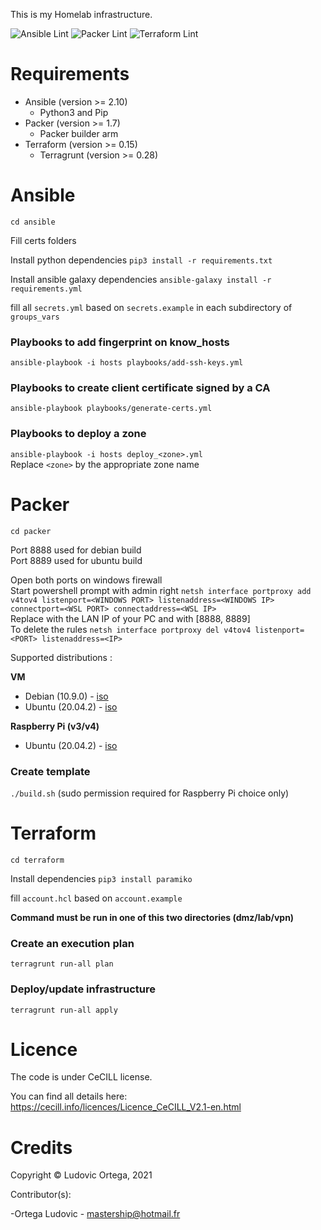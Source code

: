This is my Homelab infrastructure.

![Ansible Lint](https://github.com/M0NsTeRRR/Homelab-infra/workflows/Ansible%20Lint/badge.svg)
![Packer Lint](https://github.com/M0NsTeRRR/Homelab-infra/workflows/Packer%20Lint/badge.svg)
![Terraform Lint](https://github.com/M0NsTeRRR/Homelab-infra/workflows/Terraform%20Lint/badge.svg)

# Requirements

- Ansible (version >= 2.10)
	- Python3 and Pip
- Packer (version >= 1.7)
    - Packer builder arm
- Terraform (version >= 0.15)
	- Terragrunt (version >= 0.28)

# Ansible
`cd ansible`  

Fill certs folders

Install python dependencies `pip3 install -r requirements.txt`

Install ansible galaxy dependencies `ansible-galaxy install -r requirements.yml`

fill all `secrets.yml` based on `secrets.example` in each subdirectory of `groups_vars`

### Playbooks to add fingerprint on know_hosts
`ansible-playbook -i hosts playbooks/add-ssh-keys.yml`

### Playbooks to create client certificate signed by a CA
`ansible-playbook playbooks/generate-certs.yml`

### Playbooks to deploy a zone
`ansible-playbook -i hosts deploy_<zone>.yml`  
Replace `<zone>` by the appropriate zone name

# Packer
`cd packer`

Port 8888 used for debian build  
Port 8889 used for ubuntu build  

Open both ports on windows firewall  
Start powershell prompt with admin right `netsh interface portproxy add v4tov4 listenport=<WINDOWS PORT> listenaddress=<WINDOWS IP> connectport=<WSL PORT> connectaddress=<WSL IP>`  
Replace <IP> with the LAN IP of your PC and <PORT> with [8888, 8889]  
To delete the rules `netsh interface portproxy del v4tov4 listenport=<PORT> listenaddress=<IP>`

Supported distributions :

**VM**
- Debian (10.9.0) - [iso](https://cdimage.debian.org/debian-cd/current/amd64/iso-cd/debian-10.9.0-amd64-netinst.iso)
- Ubuntu (20.04.2) - [iso](http://cdimage.ubuntu.com/ubuntu-legacy-server/releases/20.04.2/release/ubuntu-20.04.2-legacy-server-amd64.iso)

**Raspberry Pi (v3/v4)**
- Ubuntu (20.04.2) - [iso](https://cdimage.ubuntu.com/releases/20.04.2/release/ubuntu-20.04.2-preinstalled-server-arm64+raspi.img.xz)

### Create template
`./build.sh` (sudo permission required for Raspberry Pi choice only)

# Terraform
`cd terraform`  

Install dependencies `pip3 install paramiko`

fill `account.hcl` based on `account.example`

**Command must be run in one of this two directories (dmz/lab/vpn)**

### Create an execution plan
`terragrunt run-all plan`

### Deploy/update infrastructure
`terragrunt run-all apply`

# Licence

The code is under CeCILL license.

You can find all details here: https://cecill.info/licences/Licence_CeCILL_V2.1-en.html

# Credits

Copyright © Ludovic Ortega, 2021

Contributor(s):

-Ortega Ludovic - mastership@hotmail.fr